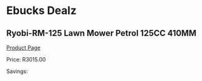 
# Ebucks Dealz
## Ryobi-RM-125 Lawn Mower Petrol 125CC 410MM
[Product Page](https://www.ebucks.com/web/shop/productSelected.do?prodId=1220052810&catId=363410833)

Price: R3015.00

Savings: 


	